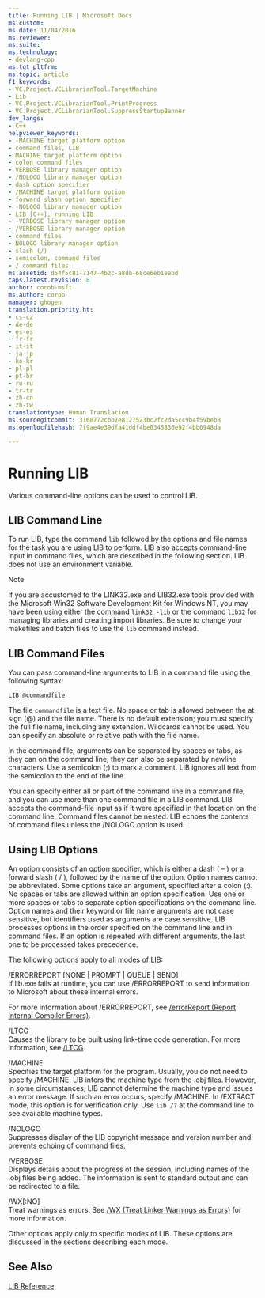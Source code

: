 ```yaml
---
title: Running LIB | Microsoft Docs
ms.custom: 
ms.date: 11/04/2016
ms.reviewer: 
ms.suite: 
ms.technology:
- devlang-cpp
ms.tgt_pltfrm: 
ms.topic: article
f1_keywords:
- VC.Project.VCLibrarianTool.TargetMachine
- Lib
- VC.Project.VCLibrarianTool.PrintProgress
- VC.Project.VCLibrarianTool.SuppressStartupBanner
dev_langs:
- C++
helpviewer_keywords:
- -MACHINE target platform option
- command files, LIB
- MACHINE target platform option
- colon command files
- VERBOSE library manager option
- /NOLOGO library manager option
- dash option specifier
- /MACHINE target platform option
- forward slash option specifier
- -NOLOGO library manager option
- LIB [C++], running LIB
- -VERBOSE library manager option
- /VERBOSE library manager option
- command files
- NOLOGO library manager option
- slash (/)
- semicolon, command files
- / command files
ms.assetid: d54f5c81-7147-4b2c-a8db-68ce6eb1eabd
caps.latest.revision: 8
author: corob-msft
ms.author: corob
manager: ghogen
translation.priority.ht:
- cs-cz
- de-de
- es-es
- fr-fr
- it-it
- ja-jp
- ko-kr
- pl-pl
- pt-br
- ru-ru
- tr-tr
- zh-cn
- zh-tw
translationtype: Human Translation
ms.sourcegitcommit: 3168772cbb7e8127523bc2fc2da5cc9b4f59beb8
ms.openlocfilehash: 7f9ae4e39dfa41ddf4be0345836e92f4bb0948da

---
```

# Running LIB
Various command-line options can be used to control LIB.  
  
## LIB Command Line  
 To run LIB, type the command `lib` followed by the options and file names for the task you are using LIB to perform. LIB also accepts command-line input in command files, which are described in the following section. LIB does not use an environment variable.  
  
> [!NOTE]
>  If you are accustomed to the LINK32.exe and LIB32.exe tools provided with the Microsoft Win32 Software Development Kit for Windows NT, you may have been using either the command `link32 -lib` or the command `lib32` for managing libraries and creating import libraries. Be sure to change your makefiles and batch files to use the `lib` command instead.  
  
## LIB Command Files  
 You can pass command-line arguments to LIB in a command file using the following syntax:  
  
```  
LIB @commandfile  
```  
  
 The file `commandfile` is a text file. No space or tab is allowed between the at sign (@) and the file name. There is no default extension; you must specify the full file name, including any extension. Wildcards cannot be used. You can specify an absolute or relative path with the file name.  
  
 In the command file, arguments can be separated by spaces or tabs, as they can on the command line; they can also be separated by newline characters. Use a semicolon (;) to mark a comment. LIB ignores all text from the semicolon to the end of the line.  
  
 You can specify either all or part of the command line in a command file, and you can use more than one command file in a LIB command. LIB accepts the command-file input as if it were specified in that location on the command line. Command files cannot be nested. LIB echoes the contents of command files unless the /NOLOGO option is used.  
  
## Using LIB Options  
 An option consists of an option specifier, which is either a dash ( – ) or a forward slash ( / ), followed by the name of the option. Option names cannot be abbreviated. Some options take an argument, specified after a colon (:). No spaces or tabs are allowed within an option specification. Use one or more spaces or tabs to separate option specifications on the command line. Option names and their keyword or file name arguments are not case sensitive, but identifiers used as arguments are case sensitive. LIB processes options in the order specified on the command line and in command files. If an option is repeated with different arguments, the last one to be processed takes precedence.  
  
 The following options apply to all modes of LIB:  
  
 /ERRORREPORT [NONE &#124; PROMPT &#124; QUEUE &#124; SEND]  
 If lib.exe fails at runtime, you can use /ERRORREPORT to send information to Microsoft about these internal errors.  
  
 For more information about /ERRORREPORT, see [/errorReport (Report Internal Compiler Errors)](../../build/reference/errorreport-report-internal-compiler-errors.md).  
  
 /LTCG  
 Causes the library to be built using link-time code generation.  For more information, see [/LTCG](../../build/reference/ltcg-link-time-code-generation.md).  
  
 /MACHINE  
 Specifies the target platform for the program. Usually, you do not need to specify /MACHINE. LIB infers the machine type from the .obj files. However, in some circumstances, LIB cannot determine the machine type and issues an error message. If such an error occurs, specify /MACHINE. In /EXTRACT mode, this option is for verification only. Use `lib /?` at the command line to see available machine types.  
  
 /NOLOGO  
 Suppresses display of the LIB copyright message and version number and prevents echoing of command files.  
  
 /VERBOSE  
 Displays details about the progress of the session, including names of the .obj files being added. The information is sent to standard output and can be redirected to a file.  
  
 /WX[:NO]  
 Treat warnings as errors. See [/WX (Treat Linker Warnings as Errors)](../../build/reference/wx-treat-linker-warnings-as-errors.md) for more information.  
  
 Other options apply only to specific modes of LIB. These options are discussed in the sections describing each mode.  
  
## See Also  
 [LIB Reference](../../build/reference/lib-reference.md)


<!--HONumber=Jan17_HO2-->


